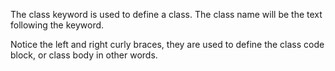 The class keyword is used to define a class. The class name will be the text
following the keyword.

Notice the left and right curly braces, they are used to define the class code block,
or class body in other words.

